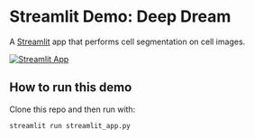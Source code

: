 # Streamlit Demo: Deep Dream

A [Streamlit](https://streamlit.io) app that performs cell segmentation on cell images. 

[![Streamlit App](https://static.streamlit.io/badges/streamlit_badge_black_white.svg)](https://streamlit.io)




## How to run this demo

Clone this repo and then run with:
```
streamlit run streamlit_app.py
```

